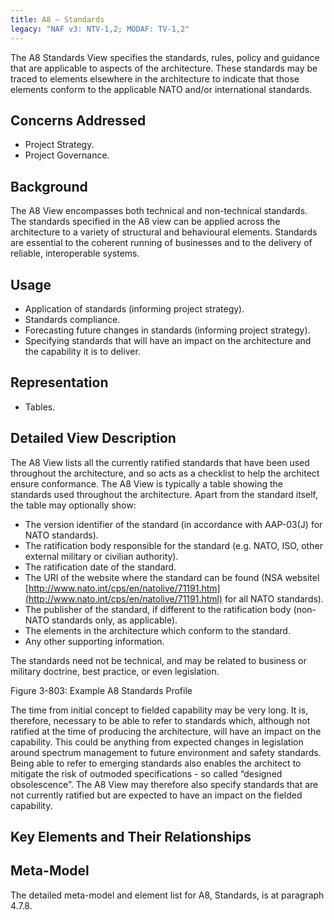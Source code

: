 ```yaml
---
title: A8 – Standards
legacy: "NAF v3: NTV-1,2; MODAF: TV-1,2"
---
```


The A8 Standards View specifies the standards, rules, policy and guidance that are
applicable to aspects of the architecture. These standards may be traced to
elements elsewhere in the architecture to indicate that those elements conform to the
applicable NATO and/or international standards.

## Concerns Addressed

* Project Strategy.
* Project Governance.

## Background

The A8 View encompasses both technical and non-technical standards. The
standards specified in the A8 view can be applied across the architecture to a variety
of structural and behavioural elements. Standards are essential to the coherent
running of businesses and to the delivery of reliable, interoperable systems.

## Usage

* Application of standards (informing project strategy).
* Standards compliance.
* Forecasting future changes in standards (informing project strategy).
* Specifying standards that will have an impact on the architecture and the
  capability it is to deliver.

## Representation

* Tables.

## Detailed View Description

The A8 View lists all the currently ratified standards that have been used throughout
the architecture, and so acts as a checklist to help the architect ensure conformance.
The A8 View is typically a table showing the standards used throughout the
architecture. Apart from the standard itself, the table may optionally show:

* The version identifier of the standard (in accordance with AAP-03(J) for NATO
  standards).
* The ratification body responsible for the standard (e.g. NATO, ISO, other
  external military or civilian authority).
* The ratification date of the standard.
* The URI of the website where the standard can be found (NSA websitel
  [http://www.nato.int/cps/en/natolive/71191.htm](http://www.nato.int/cps/en/natolive/71191.html) for all NATO standards).
* The publisher of the standard, if different to the ratification body (non-NATO
  standards only, as applicable).
* The elements in the architecture which conform to the standard.
*  Any other supporting information.

The standards need not be technical, and may be related to business or military
doctrine, best practice, or even legislation.

Figure 3-803: Example A8 Standards Profile

The time from initial concept to fielded capability may be very long. It is, therefore,
necessary to be able to refer to standards which, although not ratified at the time of
producing the architecture, will have an impact on the capability. This could be
anything from expected changes in legislation around spectrum management to
future environment and safety standards. Being able to refer to emerging standards
also enables the architect to mitigate the risk of outmoded specifications - so called
“designed obsolescence”. The A8 View may therefore also specify standards that
are not currently ratified but are expected to have an impact on the fielded capability.


## Key Elements and Their Relationships


## Meta-Model

The detailed meta-model and element list for A8, Standards, is at paragraph 4.7.8.
